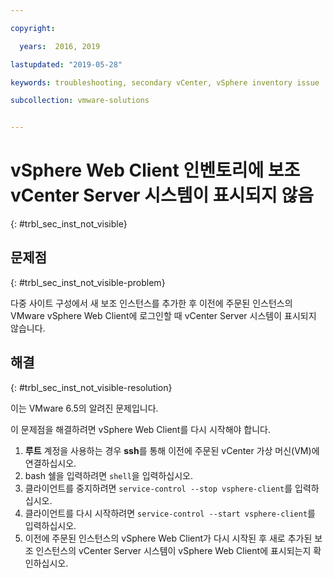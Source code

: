 ```yaml
---

copyright:

  years:  2016, 2019

lastupdated: "2019-05-28"

keywords: troubleshooting, secondary vCenter, vSphere inventory issue

subcollection: vmware-solutions


---
```


# vSphere Web Client 인벤토리에 보조 vCenter Server 시스템이 표시되지 않음
{: #trbl_sec_inst_not_visible}

## 문제점
{: #trbl_sec_inst_not_visible-problem}

다중 사이트 구성에서 새 보조 인스턴스를 추가한 후 이전에 주문된 인스턴스의 VMware vSphere Web Client에 로그인할 때 vCenter Server 시스템이 표시되지 않습니다.

## 해결
{: #trbl_sec_inst_not_visible-resolution}

이는 VMware 6.5의 알려진 문제입니다.

이 문제점을 해결하려면 vSphere Web Client를 다시 시작해야 합니다.

1. **루트** 계정을 사용하는 경우 **ssh**를 통해 이전에 주문된 vCenter 가상 머신(VM)에 연결하십시오.
2. bash 쉘을 입력하려면 ``shell``을 입력하십시오.
3. 클라이언트를 중지하려면 `service-control --stop vsphere-client`를 입력하십시오.
4. 클라이언트를 다시 시작하려면 `service-control --start vsphere-client`를 입력하십시오.
5. 이전에 주문된 인스턴스의 vSphere Web Client가 다시 시작된 후 새로 추가된 보조 인스턴스의 vCenter Server 시스템이 vSphere Web Client에 표시되는지 확인하십시오.

